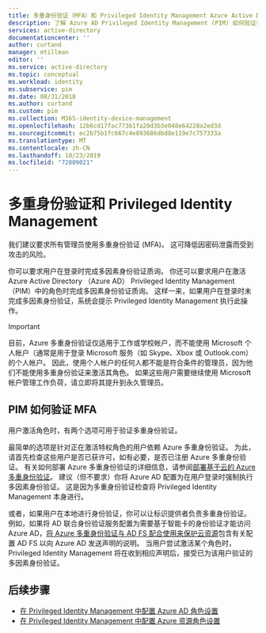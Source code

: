 ```yaml
---
title: 多重身份验证（MFA）和 Privileged Identity Management Azure Active Directory |Microsoft Docs
description: 了解 Azure AD Privileged Identity Management (PIM) 如何验证多重身份验证 (MFA)。
services: active-directory
documentationcenter: ''
author: curtand
manager: mtillman
editor: ''
ms.service: active-directory
ms.topic: conceptual
ms.workload: identity
ms.subservice: pim
ms.date: 08/31/2018
ms.author: curtand
ms.custom: pim
ms.collection: M365-identity-device-management
ms.openlocfilehash: 12b6cd17fac77361fa20d3b3e048e64228a2ed3d
ms.sourcegitcommit: ec2b75b1fc667c4e893686dbd8e119e7c757333a
ms.translationtype: MT
ms.contentlocale: zh-CN
ms.lasthandoff: 10/23/2019
ms.locfileid: "72809021"
---
```

# <a name="multi-factor-authentication-and-privileged-identity-management"></a>多重身份验证和 Privileged Identity Management

我们建议要求所有管理员使用多重身份验证 (MFA)。 这可降低因密码泄露而受到攻击的风险。

你可以要求用户在登录时完成多因素身份验证质询。 你还可以要求用户在激活 Azure Active Directory （Azure AD） Privileged Identity Management （PIM）中的角色时完成多因素身份验证质询。 这样一来，如果用户在登录时未完成多因素身份验证，系统会提示 Privileged Identity Management 执行此操作。

> [!IMPORTANT]
> 目前，Azure 多重身份验证仅适用于工作或学校帐户，而不能使用 Microsoft 个人帐户（通常是用于登录 Microsoft 服务（如 Skype、Xbox 或 Outlook.com）的个人帐户。 因此，使用个人帐户的任何人都不能是符合条件的管理员，因为他们不能使用多重身份验证来激活其角色。 如果这些用户需要继续使用 Microsoft 帐户管理工作负荷，请立即将其提升到永久管理员。

## <a name="how-pim-validates-mfa"></a>PIM 如何验证 MFA

用户激活角色时，有两个选项可用于验证多重身份验证。

最简单的选项是针对正在激活特权角色的用户依赖 Azure 多重身份验证。 为此，请首先检查这些用户是否已获许可，如有必要，是否已注册 Azure 多重身份验证。 有关如何部署 Azure 多重身份验证的详细信息，请参阅[部署基于云的 Azure 多重身份验证](../authentication/howto-mfa-getstarted.md)。 建议（但不要求）你将 Azure AD 配置为在用户登录时强制执行多因素身份验证。 这是因为多重身份验证检查将 Privileged Identity Management 本身进行。

或者，如果用户在本地进行身份验证，你可以让标识提供者负责多重身份验证。 例如，如果将 AD 联合身份验证服务配置为需要基于智能卡的身份验证才能访问 Azure AD，[将 Azure 多重身份验证与 AD FS 配合使用来保护云资源](../authentication/howto-mfa-adfs.md)包含有关配置 AD FS 以向 Azure AD 发送声明的说明。 当用户尝试激活某个角色时，Privileged Identity Management 将在收到相应声明后，接受已为该用户验证的多因素身份验证。

## <a name="next-steps"></a>后续步骤

- [在 Privileged Identity Management 中配置 Azure AD 角色设置](pim-how-to-change-default-settings.md)
- [在 Privileged Identity Management 中配置 Azure 资源角色设置](pim-resource-roles-configure-role-settings.md)
